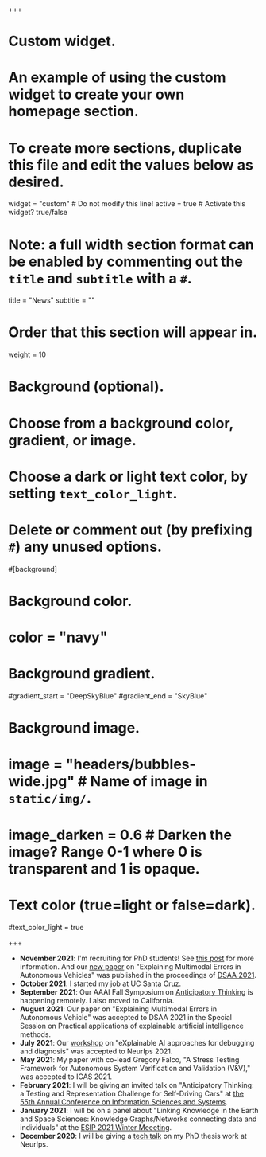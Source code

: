 +++
# Custom widget.
# An example of using the custom widget to create your own homepage section.
# To create more sections, duplicate this file and edit the values below as desired.
widget = "custom"  # Do not modify this line!
active = true  # Activate this widget? true/false

# Note: a full width section format can be enabled by commenting out the `title` and `subtitle` with a `#`.
title = "News"
subtitle = ""

# Order that this section will appear in.
weight = 10

# Background (optional).
#   Choose from a background color, gradient, or image.
#   Choose a dark or light text color, by setting `text_color_light`.
#   Delete or comment out (by prefixing `#`) any unused options.
#[background]
  # Background color.
  # color = "navy"
  
  # Background gradient.
  #gradient_start = "DeepSkyBlue"
  #gradient_end = "SkyBlue"
  
  # Background image.
  # image = "headers/bubbles-wide.jpg"  # Name of image in `static/img/`.
  # image_darken = 0.6  # Darken the image? Range 0-1 where 0 is transparent and 1 is opaque.

  # Text color (true=light or false=dark).
  #text_color_light = true
  
+++
* **November 2021**: I'm recruiting for PhD students!  See [this post](post/recruiting/) for more information.  And our [new paper](publication/gilpin-2021-multimodal/) on "Explaining Multimodal Errors in Autonomous Vehicles" was published in the proceedings of [DSAA 2021](https://dsaa2021.dcc.fc.up.pt). 
* **October 2021**: I started my job at UC Santa Cruz.
* **September 2021**: Our AAAI Fall Symposium on [Anticipatory Thinking](https://www.anticipatorythinking.ai) is happening remotely.  I also moved to California. 
* **August 2021**: Our paper on "Explaining Multimodal Errors in Autonomous Vehicle" was accepted to DSAA 2021 in the Special Session on Practical applications of explainable artificial intelligence methods.  
* **July 2021**: Our [workshop](https://xai4debugging.github.io) on "eXplainable AI approaches for debugging and diagnosis" was accepted to NeurIps 2021.
* **May 2021**:  My paper with co-lead Gregory Falco, "A Stress Testing Framework for Autonomous System Verification and Validation (V&V)," was accepted to ICAS 2021.  
* **February 2021**: I will be giving an invited talk on "Anticipatory Thinking: a Testing and Representation Challenge for Self-Driving Cars" at [the 55th Annual Conference on Information Sciences and Systems](https://ciss.jhu.edu).  
* **January 2021**: I will be on a panel about "Linking Knowledge in the Earth and Space Sciences: Knowledge Graphs/Networks connecting data and individuals" at the [ESIP 2021 Winter Meeeting](https://2021esipwintermeeting.sched.com/event/g48z).
* **December 2020**: I will be giving a [tech talk](talk/neurips-phd) on my PhD thesis work at NeurIps.  

<!--
* **October 2020**: I have been accepted as a Rising Star in EECS.  
* **September 2020**: I started working at Sony AI. 
* **August 2020**: My PhD dissertation was submitted and accepted. 
* **June 2020**: I passed my [PhD Defense](publication/dissertation)! 
* **May 2020**: Building on the success of the 2019 AAAI Fall Symposium, I'm helping define Antipatory Thinking challenge problems.  Learn more in our [proposal](files/cogsat_v1.pdf)  and [survey](https://docs.google.com/forms/d/e/1FAIpQLSdThcVTvAgKO4doHM8v_j93FzDknYs8RMdWGzun-u5Y2dLq8A/viewform).
* **May 2020**: I will be giving a talk on "Monitoring Opaque Learning Systems" at the [ICML Workshop on Monitoring and Deploying ML](https://sites.google.com/view/deploymonitormlsystems).
* **May 2020**: I gave a seminar about [XAI](publication/gilpin-2018-explaining/) on May 5th in [CS 520](https://web.stanford.edu/class/cs520/): Knowledge Graphs.  [Recording and slides](talk/cs520-xai) are available.  
* **March 2020**: I will be presenting a poster at the [Women in Data Science (WiDS)](https://www.widscambridge.org/) in Cambridge.
* **February 2020**: My paper on "Explaining Possible Futures for Robust Autonomous Decision Making" will be published in the [COGSAT '19](https://www.anticipatorythinking.ai/) proceedings. 
* **January 2020**: My CSAIL Alliances spotlight video [spotlight video](https://cap.csail.mit.edu/engage/spotlights/leilani-gilpin) is available.


* **November 2019**: I was accepted to the Doctoral Consortium at [ACM FAccT](https://facctconference.org).--> 
